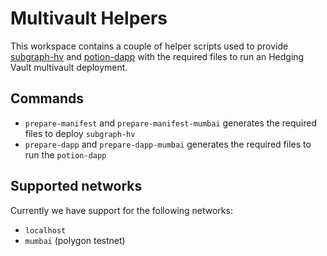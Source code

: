 # Multivault Helpers

This workspace contains a couple of helper scripts used to provide [subgraph-hv](../../apps/subgraph-hv) and [potion-dapp](../../apps/potion-dapp) with the required files to run an Hedging Vault multivault deployment.

## Commands

- `prepare-manifest` and `prepare-manifest-mumbai` generates the required files to deploy `subgraph-hv`
- `prepare-dapp` and `prepare-dapp-mumbai` generates the required files to run the `potion-dapp`

## Supported networks

Currently we have support for the following networks:

- `localhost`
- `mumbai` (polygon testnet)
